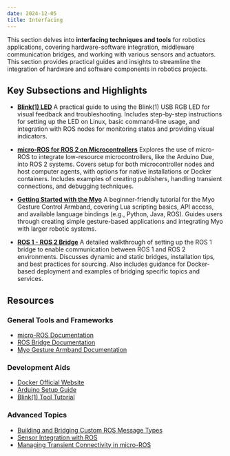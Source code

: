 ```yaml
---
date: 2024-12-05
title: Interfacing
---
```

<!-- **This page is a stub.** You can help us improve it by [editing it](https://github.com/RoboticsKnowledgebase/roboticsknowledgebase.github.io).
{: .notice--warning} -->

This section delves into **interfacing techniques and tools** for robotics applications, covering hardware-software integration, middleware communication bridges, and working with various sensors and actuators. This section provides practical guides and insights to streamline the integration of hardware and software components in robotics projects.

## Key Subsections and Highlights

- **[Blink(1) LED](/wiki/interfacing/blink-1-led/)**
  A practical guide to using the Blink(1) USB RGB LED for visual feedback and troubleshooting. Includes step-by-step instructions for setting up the LED on Linux, basic command-line usage, and integration with ROS nodes for monitoring states and providing visual indicators.

- **[micro-ROS for ROS 2 on Microcontrollers](/wiki/interfacing/microros-for-ros2-on-microcontrollers/)**
  Explores the use of micro-ROS to integrate low-resource microcontrollers, like the Arduino Due, into ROS 2 systems. Covers setup for both microcontroller nodes and host computer agents, with options for native installations or Docker containers. Includes examples of creating publishers, handling transient connections, and debugging techniques.

- **[Getting Started with the Myo](/wiki/interfacing/myo/)**
  A beginner-friendly tutorial for the Myo Gesture Control Armband, covering Lua scripting basics, API access, and available language bindings (e.g., Python, Java, ROS). Guides users through creating simple gesture-based applications and integrating Myo with larger robotic systems.

- **[ROS 1 - ROS 2 Bridge](/wiki/interfacing/ros1_ros2_bridge/)**
  A detailed walkthrough of setting up the ROS 1 bridge to enable communication between ROS 1 and ROS 2 environments. Discusses dynamic and static bridges, installation tips, and best practices for sourcing. Also includes guidance for Docker-based deployment and examples of bridging specific topics and services.

## Resources

### General Tools and Frameworks
- [micro-ROS Documentation](https://micro.ros.org/docs/)
- [ROS Bridge Documentation](https://github.com/ros2/ros1_bridge)
- [Myo Gesture Armband Documentation](https://developer.thalmic.com/docs/api_reference/platform/index.html)

### Development Aids
- [Docker Official Website](https://www.docker.com/)
- [Arduino Setup Guide](https://docs.arduino.cc/hardware/)
- [Blink(1) Tool Tutorial](https://github.com/todbot/blink1/blob/master/docs/blink1-tool-tips.md)

### Advanced Topics
- [Building and Bridging Custom ROS Message Types](https://docs.ros.org/en/galactic/Tutorials/Creating-Custom-Msgs.html)
- [Sensor Integration with ROS](https://wiki.ros.org/Sensors)
- [Managing Transient Connectivity in micro-ROS](https://micro.ros.org/docs/tutorials/advanced/transient_connectivity/)